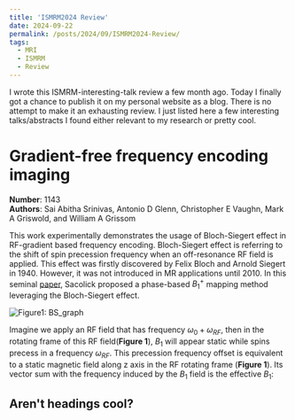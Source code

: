 ```yaml
---
title: 'ISMRM2024 Review'
date: 2024-09-22
permalink: /posts/2024/09/ISMRM2024-Review/
tags:
  - MRI
  - ISMRM
  - Review
---
```


I wrote this ISMRM-interesting-talk review a few month ago. Today I finally got a chance to publish it on my personal website as a blog. There is no attempt to make it an exhausting review. I just listed here a few interesting talks/abstracts I found either relevant to my research or pretty cool.

# Gradient-free frequency encoding imaging
**Number**: 1143
<br>**Authors**: Sai Abitha Srinivas, Antonio D Glenn, Christopher E Vaughn, Mark A Griswold, and William A Grissom<br>

This work experimentally demonstrates the usage of Bloch-Siegert effect in RF-gradient based
frequency encoding. Bloch-Siegert effect is referring to the shift of spin precession frequency when an
off-resonance RF field is applied. This effect was firstly discovered by Felix Bloch and Arnold Siegert
in 1940. However, it was not introduced in MR applications until 2010. In this seminal [paper](https://www.ncbi.nlm.nih.gov/pmc/articles/PMC2933656/), Sacolick
proposed a phase-based $B_1^+$ mapping method leveraging the Bloch-Siegert effect.

<!-- ![BS_pic](/_posts/images/2024-09-22-ismrm24-review/BS_graph.jpg "Bloch-Siegert Effect")
-->
![Figure1: BS_graph](/images/BS_graph(1).jpg "Deep learning")

Imagine we apply an RF field that has frequency $\omega_0+\omega_{RF}$, then in the rotating frame of this RF field(**Figure 1**), $B_1$ will appear static while spins precess in a frequency $\omega_{RF}$. This precession frequency offset is equivalent to a static magnetic field along z axis in the RF rotating frame (**Figure 1**). Its vector sum with the frequency induced by the $B_1$ field is the effective $B_1$:


Aren't headings cool?
------
